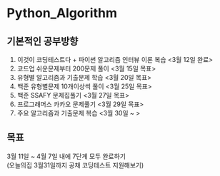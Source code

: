 # Python_Algorithm

## 기본적인 공부방향
1. 이것이 코딩테스트다 + 파이썬 알고리즘 인터뷰 이론 복습  <3월 12일 완료>
2. 코드업 쉬운문제부터 200문제 풀이 <3월 15일 목표>
3. 유형별 알고리즘과 기출문제 학습  <3월 20일 목표>
4. 백준 유형별문제 10개이상씩 풀이  <3월 25일 목표>
5. 백준 SSAFY 문제집풀기            <3월 27일 목표>
6. 프로그래머스 카카오 문제풀기     <3월 29일 목표>
7. 주요 알고리즘과 기출문제 복습    <3월 30일 ~ > 

## 목표
3월 11일 ~ 4월 7일 내에 7단계 모두 완료하기  
(오늘의집 3월31일까지 공채 코딩테스트 지원해보기)
